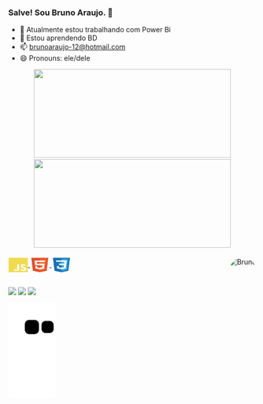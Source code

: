 ### Salve! Sou Bruno Araujo. 👋

- 🔭 Atualmente estou trabalhando com Power Bi
- 🌱 Estou aprendendo BD
- 📫 brunoaraujo-12@hotmail.com
- 😄 Pronouns: ele/dele

<div align="center">
  <a href="https://github.com/brunoaraujo12">
  <img height="180em" width="400em" src="https://github-readme-stats.vercel.app/api?username=brunoaraujo12&show_icons=true&theme=dark&include_all_commits=true&count_private=true"/>
  <img height="180em" width="400em" src="https://github-readme-stats.vercel.app/api/top-langs/?username=brunoaraujo12&layout=compact&langs_count=7&theme=dark"/>
</div>

<div style="display: inline_block"><br>
  <img align="center" alt="Bruno-Js" height="30" width="40" src="https://raw.githubusercontent.com/devicons/devicon/master/icons/javascript/javascript-plain.svg">
  <img align="center" alt="Bruno-HTML" height="30" width="40" src="https://raw.githubusercontent.com/devicons/devicon/master/icons/html5/html5-original.svg">
  <img align="center" alt="Bruno-CSS" height="30" width="40" src="https://raw.githubusercontent.com/devicons/devicon/master/icons/css3/css3-original.svg">
  <img align="right" alt="Bruno" height="150" style="border-radius:50px;" src="https://media.discordapp.net/attachments/985685919313043506/1024650571204018276/gcremVIz_male_3_cartoon5.png?width=513&height=513">
</div>

 ##
 
<div> 
  <a href="https://www.instagram.com/brunoaraujo.12/" target="_blank"><img src="https://img.shields.io/badge/-Instagram-%23E4405F?style=for-the-badge&logo=instagram&logoColor=white" target="_blank"></a>
  <a href = "mailto:brunoaraujo-12@hotmail.com"><img src="https://img.shields.io/badge/-Gmail-%23333?style=for-the-badge&logo=gmail&logoColor=white" target="_blank"></a>
  <a href="https://www.linkedin.com/in/bruno-araujo-36591b1bb/" target="_blank"><img src="https://img.shields.io/badge/-LinkedIn-%230077B5?style=for-the-badge&logo=linkedin&logoColor=white" target="_blank"></a> 
 
  ![Snake animation](https://github.com/brunoaraujo12/brunoaraujo12/blob/output/github-contribution-grid-snake.svg)
 
</div>
